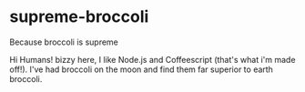 # supreme-broccoli
Because broccoli is supreme

Hi Humans! 
bizzy here, I like Node.js and Coffeescript (that's what i'm made off!).
I've had broccoli on the moon and find them far superior to earth broccoli.
